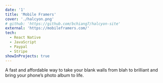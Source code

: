 ```yaml
---
date: '1'
title: 'Mobile Framers'
cover: './halcyon.png'
# github: 'https://github.com/bchiang7/halcyon-site'
external: 'https://mobileframers.com/'
tech:
  - React Native
  - JavaScript
  - Paypal
  - Stripe
showInProjects: true
---
```


A fast and affordable way to take your blank walls from blah to brilliant and bring your phone’s photo album to life.
